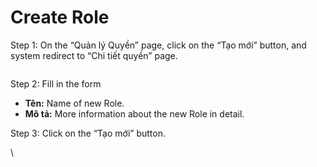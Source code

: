 # Create Role

Step 1: On the “Quản lý Quyền” page, click on the “Tạo mới” button, and system redirect to “Chi tiết quyền” page.

<figure><img src="https://lh7-rt.googleusercontent.com/docsz/AD_4nXe8wOuQyxGYb5uTbZwG4kMPU2xCN9cvRw6c_00kIf-9hJdCoxZPvidUXOnFAHhmKvRXaxKad4WPo5MjjSP9Gfzc4DjdrbH4F9x-qPevvdnxje4AsLmxPECwlvZZzbdNm_jmSksYIwoa3Hw-n7VvU6MwJrgCySOG_N6WOgSN?key=UzZIS7gYdVnQcXeG4-ykVw" alt=""><figcaption></figcaption></figure>

Step 2: Fill in the form

* **Tên:** Name of new Role.
* **Mô tả:** More information about the new Role in detail.

Step 3: Click on the “Tạo mới” button.

\
